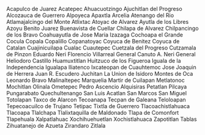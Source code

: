 Acapulco de Juarez
Acatepec
Ahuacuotzingo
Ajuchitlan del Progreso
Alcozauca de Guerrero
Alpoyeca
Apaxtla
Arcelia
Atenango del Rio
Atlamajalcingo del Monte
Atlixtac
Atoyac de Alvarez
Ayutla de los Libres
Azoyu
Benito Juarez
Buenavista de Cuellar
Chilapa de Alvarez
Chilpancingo de los Bravo
Coahuayutla de Jose Maria Izazaga
Cochoapa el Grande
Cocula
Copala
Copalillo
Copanatoyac
Coyuca de Benitez
Coyuca de Catalan
Cuajinicuilapa
Cualac
Cuautepec
Cuetzala del Progreso
Cutzamala de Pinzon
Eduardo Neri
Florencio Villarreal
General Canuto A. Neri
General Heliodoro Castillo
Huamuxtitlan
Huitzuco de los Figueroa
Iguala de la Independencia
Igualapa
Iliatenco
Ixcateopan de Cuauhtemoc
Jose Joaquin de Herrera
Juan R. Escudero
Juchitan
La Union de Isidoro Montes de Oca
Leonardo Bravo
Malinaltepec
Marquelia
Martir de Cuilapan
Metlatonoc
Mochitlan
Olinala
Ometepec
Pedro Ascencio Alquisiras
Petatlan
Pilcaya
Pungarabato
Quechultenango
San Luis Acatlan
San Marcos
San Miguel Totolapan
Taxco de Alarcon
Tecoanapa
Tecpan de Galeana
Teloloapan
Tepecoacuilco de Trujano
Tetipac
Tixtla de Guerrero
Tlacoachistlahuaca
Tlacoapa
Tlalchapa
Tlalixtaquilla de Maldonado
Tlapa de Comonfort
Tlapehuala
Xalpatlahuac
Xochihuehuetlan
Xochistlahuaca
Zapotitlan Tablas
Zihuatanejo de Azueta
Zirandaro
Zitlala
